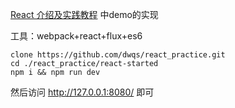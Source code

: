 [React 介绍及实践教程](http://www.ibm.com/developerworks/cn/web/1509_dongyue_react/index.html) 中demo的实现

工具：webpack+react+flux+es6

```
clone https://github.com/dwqs/react_practice.git
cd ./react_practice/react-started
npm i && npm run dev
```

然后访问 http://127.0.0.1:8080/ 即可

